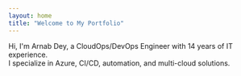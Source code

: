 ```yaml
---
layout: home
title: "Welcome to My Portfolio"
---
```

Hi, I'm Arnab Dey, a CloudOps/DevOps Engineer with 14 years of IT experience.  
I specialize in Azure, CI/CD, automation, and multi-cloud solutions.
